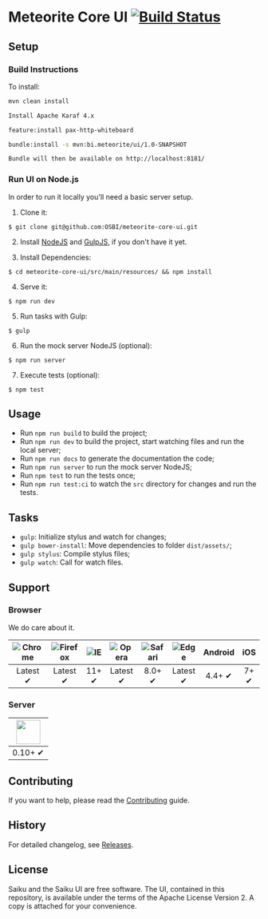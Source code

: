 # Meteorite Core UI [![Build Status](https://travis-ci.org/OSBI/meteorite-core-ui.svg?branch=master)](https://travis-ci.org/OSBI/meteorite-core-ui)

## Setup

### Build Instructions

To install:

```sh
mvn clean install

Install Apache Karaf 4.x

feature:install pax-http-whiteboard

bundle:install -s mvn:bi.meteorite/ui/1.0-SNAPSHOT

Bundle will then be available on http://localhost:8181/
```

### Run UI on Node.js

In order to run it locally you'll need a basic server setup.

1. Clone it:

  ```
  $ git clone git@github.com:OSBI/meteorite-core-ui.git
  ```

2. Install [NodeJS](https://nodejs.org/en/download/) and [GulpJS](https://github.com/gulpjs/gulp/blob/master/docs/getting-started.md#1-install-gulp-globally), if you don't have it yet.
  
3. Install Dependencies:
  
  ```
  $ cd meteorite-core-ui/src/main/resources/ && npm install
  ```

4. Serve it:

  ```
  $ npm run dev
  ```

5. Run tasks with Gulp:

  ```
  $ gulp
  ```

6. Run the mock server NodeJS (optional):

  ```
  $ npm run server
  ```

7. Execute tests (optional):

  ```
  $ npm test
  ```

## Usage

- Run `npm run build` to build the project;
- Run `npm run dev` to build the project, start watching files and run the local server;
- Run `npm run docs` to generate the documentation the code;
- Run `npm run server` to run the mock server NodeJS;
- Run `npm test` to run the tests once;
- Run `npm run test:ci` to watch the `src` directory for changes and run the tests.

## Tasks

- `gulp`: Initialize stylus and watch for changes;
- `gulp bower-install`: Move dependencies to folder `dist/assets/`;
- `gulp stylus`: Compile stylus files;
- `gulp watch`: Call for watch files.

## Support

### Browser

We do care about it.

![Chrome](https://raw.github.com/alrra/browser-logos/master/chrome/chrome_48x48.png) | ![Firefox](https://raw.github.com/alrra/browser-logos/master/firefox/firefox_48x48.png) | ![IE](https://raw.github.com/alrra/browser-logos/master/internet-explorer/internet-explorer_48x48.png) | ![Opera](https://raw.github.com/alrra/browser-logos/master/opera/opera_48x48.png) | ![Safari](https://raw.github.com/alrra/browser-logos/master/safari/safari_48x48.png) | ![Edge](https://raw.githubusercontent.com/alrra/browser-logos/master/edge/edge_48x48.png) | **Android** | **iOS** | **Windows Phone** |
:---: | :---: | :---: | :---: | :---: |  :---: | :---: | :---: | :---: |
Latest ✔ | Latest ✔ | 11+ ✔ | Latest ✔ | 8.0+ ✔ | Latest ✔ | 4.4+ ✔ | 7+ ✔ | 8+ ✔ |

### Server

<a href="https://nodejs.org"><img height=48 src="https://raw.githubusercontent.com/caiogondim/javascript-server-side-logos/master/node.js/standard/454x128.png"></a> |
--- |
0.10+ ✔ |

## Contributing

If you want to help, please read the [Contributing](https://github.com/OSBI/meteorite-core-ui/blob/master/CONTRIBUTING.md) guide.

## History

For detailed changelog, see [Releases](https://github.com/OSBI/meteorite-core-ui/releases).

## License

Saiku and the Saiku UI are free software. The UI, contained in this repository,
is available under the terms of the Apache License Version 2. A copy is attached for your convenience.
